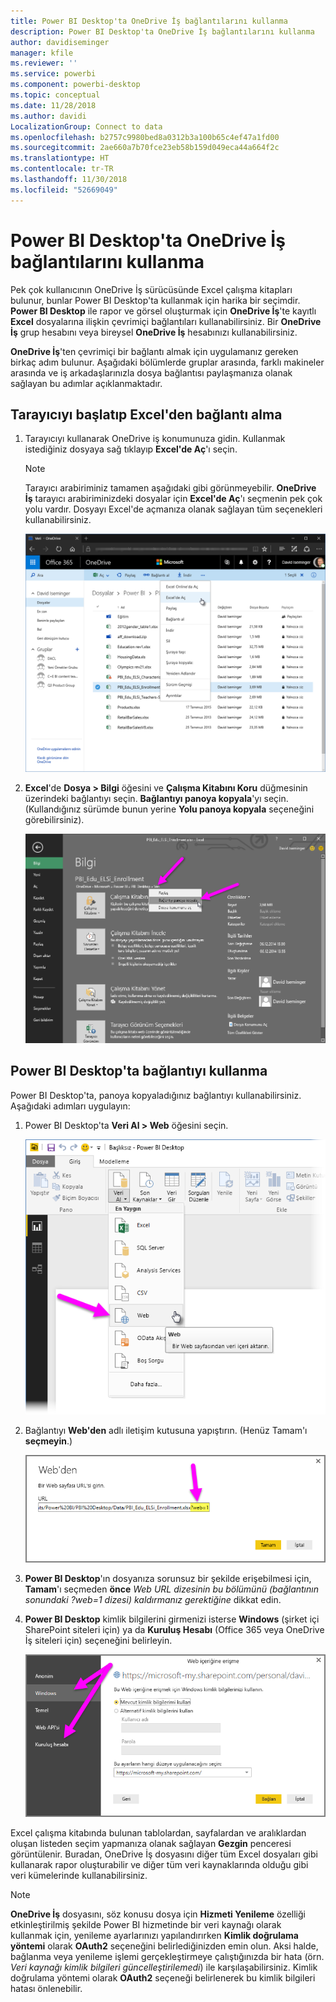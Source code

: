 ```yaml
---
title: Power BI Desktop'ta OneDrive İş bağlantılarını kullanma
description: Power BI Desktop'ta OneDrive İş bağlantılarını kullanma
author: davidiseminger
manager: kfile
ms.reviewer: ''
ms.service: powerbi
ms.component: powerbi-desktop
ms.topic: conceptual
ms.date: 11/28/2018
ms.author: davidi
LocalizationGroup: Connect to data
ms.openlocfilehash: b2757c9980bed8a0312b3a100b65c4ef47a1fd00
ms.sourcegitcommit: 2ae660a7b70fce23eb58b159d049eca44a664f2c
ms.translationtype: HT
ms.contentlocale: tr-TR
ms.lasthandoff: 11/30/2018
ms.locfileid: "52669049"
---
```

# <a name="use-onedrive-for-business-links-in-power-bi-desktop"></a>Power BI Desktop'ta OneDrive İş bağlantılarını kullanma
Pek çok kullanıcının OneDrive İş sürücüsünde Excel çalışma kitapları bulunur, bunlar Power BI Desktop'ta kullanmak için harika bir seçimdir. **Power BI Desktop** ile rapor ve görsel oluşturmak için **OneDrive İş**'te kayıtlı **Excel** dosyalarına ilişkin çevrimiçi bağlantıları kullanabilirsiniz. Bir **OneDrive İş** grup hesabını veya bireysel **OneDrive İş** hesabınızı kullanabilirsiniz.

**OneDrive İş**'ten çevrimiçi bir bağlantı almak için uygulamanız gereken birkaç adım bulunur. Aşağıdaki bölümlerde gruplar arasında, farklı makineler arasında ve iş arkadaşlarınızla dosya bağlantısı paylaşmanıza olanak sağlayan bu adımlar açıklanmaktadır.

## <a name="get-a-link-from-excel-starting-in-the-browser"></a>Tarayıcıyı başlatıp Excel'den bağlantı alma
1. Tarayıcıyı kullanarak OneDrive iş konumunuza gidin. Kullanmak istediğiniz dosyaya sağ tıklayıp **Excel'de Aç**'ı seçin.
   
   > [!NOTE]
   > Tarayıcı arabiriminiz tamamen aşağıdaki gibi görünmeyebilir. **OneDrive İş** tarayıcı arabiriminizdeki dosyalar için **Excel'de Aç**'ı seçmenin pek çok yolu vardır. Dosyayı Excel'de açmanıza olanak sağlayan tüm seçenekleri kullanabilirsiniz.
   > 
   > 
   
   ![](media/desktop-use-onedrive-business-links/odb-links_02.png)
2. **Excel**'de **Dosya > Bilgi** öğesini ve **Çalışma Kitabını Koru** düğmesinin üzerindeki bağlantıyı seçin. **Bağlantıyı panoya kopyala**'yı seçin. (Kullandığınız sürümde bunun yerine **Yolu panoya kopyala** seçeneğini görebilirsiniz).
   
   ![](media/desktop-use-onedrive-business-links/odb-links_03.png)

## <a name="use-the-link-in-power-bi-desktop"></a>Power BI Desktop'ta bağlantıyı kullanma
Power BI Desktop'ta, panoya kopyaladığınız bağlantıyı kullanabilirsiniz. Aşağıdaki adımları uygulayın:

1. Power BI Desktop'ta **Veri Al > Web** öğesini seçin.
   
   ![](media/desktop-use-onedrive-business-links/odb-links_04.png)
2. Bağlantıyı **Web'den** adlı iletişim kutusuna yapıştırın. (Henüz Tamam'ı **seçmeyin**.)
   
    ![](media/desktop-use-onedrive-business-links/odb-links_05.png)
3. **Power BI Desktop**'ın dosyanıza sorunsuz bir şekilde erişebilmesi için, **Tamam**'ı seçmeden **önce** *Web URL dizesinin bu bölümünü (bağlantının sonundaki *?web=1* dizesi) kaldırmanız gerektiğine* dikkat edin.
4. **Power BI Desktop** kimlik bilgilerini girmenizi isterse **Windows** (şirket içi SharePoint siteleri için) ya da **Kuruluş Hesabı** (Office 365 veya OneDrive İş siteleri için) seçeneğini belirleyin.
   
   ![](media/desktop-use-onedrive-business-links/odb-links_06.png)

Excel çalışma kitabında bulunan tablolardan, sayfalardan ve aralıklardan oluşan listeden seçim yapmanıza olanak sağlayan **Gezgin** penceresi görüntülenir. Buradan, OneDrive İş dosyasını diğer tüm Excel dosyaları gibi kullanarak rapor oluşturabilir ve diğer tüm veri kaynaklarında olduğu gibi veri kümelerinde kullanabilirsiniz.

> [!NOTE]
> **OneDrive İş** dosyasını, söz konusu dosya için **Hizmeti Yenileme** özelliği etkinleştirilmiş şekilde Power BI hizmetinde bir veri kaynağı olarak kullanmak için, yenileme ayarlarınızı yapılandırırken **Kimlik doğrulama yöntemi** olarak **OAuth2** seçeneğini belirlediğinizden emin olun. Aksi halde, bağlanma veya yenileme işlemi gerçekleştirmeye çalıştığınızda bir hata (örn. *Veri kaynağı kimlik bilgileri güncelleştirilemedi*) ile karşılaşabilirsiniz. Kimlik doğrulama yöntemi olarak **OAuth2** seçeneği belirlenerek bu kimlik bilgileri hatası önlenebilir.
> 
> 

